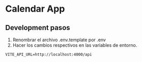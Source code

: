 

# Calendar App

## Development pasos

1. Renombrar el archivo .env.template por .env
2. Hacer los cambios respectivos en las variables de entorno.


```
VITE_API_URL=http://localhost:4000/api
```